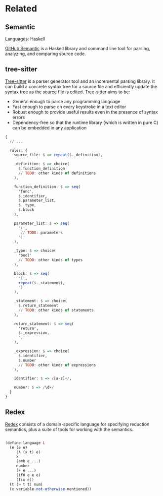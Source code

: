 # Related

## Semantic

Languages: Haskell

[GitHub Semantic](https://github.com/github/semantic) is a Haskell library and command line tool for parsing, analyzing, and comparing source code.


## tree-sitter

[Tree-sitter](https://github.com/tree-sitter/tree-sitter) is a parser generator tool and an incremental parsing library. It can build a concrete syntax tree for a source file and efficiently update the syntax tree as the source file is edited. Tree-sitter aims to be:

 - General enough to parse any programming language
 - Fast enough to parse on every keystroke in a text editor
 - Robust enough to provide useful results even in the presence of syntax errors
 - Dependency-free so that the runtime library (which is written in pure C) can be embedded in any application


```haskell
{
  // ...

  rules: {
    source_file: $ => repeat($._definition),

    _definition: $ => choice(
      $.function_definition
      // TODO: other kinds of definitions
    ),

    function_definition: $ => seq(
      'func',
      $.identifier,
      $.parameter_list,
      $._type,
      $.block
    ),

    parameter_list: $ => seq(
      '(',
       // TODO: parameters
      ')'
    ),

    _type: $ => choice(
      'bool'
      // TODO: other kinds of types
    ),

    block: $ => seq(
      '{',
      repeat($._statement),
      '}'
    ),

    _statement: $ => choice(
      $.return_statement
      // TODO: other kinds of statements
    ),

    return_statement: $ => seq(
      'return',
      $._expression,
      ';'
    ),

    _expression: $ => choice(
      $.identifier,
      $.number
      // TODO: other kinds of expressions
    ),

    identifier: $ => /[a-z]+/,

    number: $ => /\d+/
  }
}
```

## Redex

[Redex](https://docs.racket-lang.org/redex/) consists of a domain-specific language for specifying reduction semantics, plus a suite of tools for working with the semantics.

```haskell

(define-language L
  (e (e e)
     (λ (x t) e)
     x
     (amb e ...)
     number
     (+ e ...)
     (if0 e e e)
     (fix e))
  (t (→ t t) num)
  (x variable-not-otherwise-mentioned))
```



